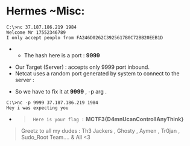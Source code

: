 # Hermes ~Misc:

```
C:\>nc 37.187.186.219 1984
Welcome Mr 17552346789
I only accept peoplo from FA246D0262C3925617B0C72BB20EEB1D
```

* - The hash here is a port : __9999__
- Our Target (Server) : accepts only 9999 port inbound.
- Netcat uses a random port generated by system to connect to the server :
 
 * So we have to fix it at __9999__ , -p arg .
 
```
C:\>nc -p 9999 37.187.186.219 1984
Hey i was expecting you 
```
* > ``` Here is your flag :``` __MCTF3{D4mnUcanControllAnyThink}__


> Greetz to all my dudes : Th3 Jackers , Ghosty , Aymen , Tr0jan , Sudo_Root Team.... & All <3 
